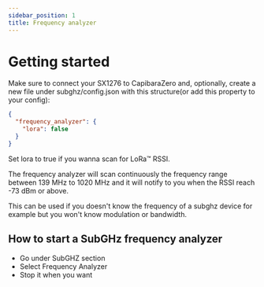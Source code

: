 ```yaml
---
sidebar_position: 1
title: Frequency analyzer
---
```


# Getting started

Make sure to connect your SX1276 to CapibaraZero and, optionally, create a new file under subghz/config.json with this structure(or add this property to your config):

```json
{
  "frequency_analyzer": {
    "lora": false
  }
}
```

Set lora to true if you wanna scan for LoRa&trade; RSSI.

The frequency analyzer will scan continuously the frequency range between 139 MHz to 1020 MHz and it will notify to you when the RSSI reach -73 dBm or above.

This can be used if you doesn't know the frequency of a subghz device for example but you won't know modulation or bandwidth.

## How to start a SubGHz frequency analyzer

- Go under SubGHZ section
- Select Frequency Analyzer
- Stop it when you want